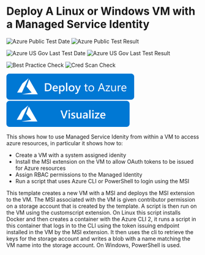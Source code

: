 # Deploy A Linux or Windows VM with a Managed Service Identity

![Azure Public Test Date](https://azurequickstartsservice.blob.core.windows.net/badges/201-vm-msi/PublicLastTestDate.svg)
![Azure Public Test Result](https://azurequickstartsservice.blob.core.windows.net/badges/201-vm-msi/PublicDeployment.svg)

![Azure US Gov Last Test Date](https://azurequickstartsservice.blob.core.windows.net/badges/201-vm-msi/FairfaxLastTestDate.svg)
![Azure US Gov Last Test Result](https://azurequickstartsservice.blob.core.windows.net/badges/201-vm-msi/FairfaxDeployment.svg)

![Best Practice Check](https://azurequickstartsservice.blob.core.windows.net/badges/201-vm-msi/BestPracticeResult.svg)
![Cred Scan Check](https://azurequickstartsservice.blob.core.windows.net/badges/201-vm-msi/CredScanResult.svg)

[![Deploy To Azure](https://raw.githubusercontent.com/Azure/azure-quickstart-templates/master/1-CONTRIBUTION-GUIDE/images/deploytoazure.svg?sanitize=true)](https://portal.azure.com/#create/Microsoft.Template/uri/https%3A%2F%2Fraw.githubusercontent.com%2FAzure%2Fazure-quickstart-templates%2Fmaster%2F201-vm-msi%2Fazuredeploy.json)  [![Visualize](https://raw.githubusercontent.com/Azure/azure-quickstart-templates/master/1-CONTRIBUTION-GUIDE/images/visualizebutton.svg?sanitize=true)](http://armviz.io/#/?load=https%3A%2F%2Fraw.githubusercontent.com%2FAzure%2Fazure-quickstart-templates%2Fmaster%2F201-vm-msi%2Fazuredeploy.json)

This shows how to use Managed Service Idenity from within a VM to access azure resources, in particular it shows how to:

- Create a VM with a system assigned idenity
- Install the MSI extension on the VM to allow OAuth tokens to be issued for Azure resources
- Assign RBAC permissions to the Managed Identity
- Run a script that uses Azure CLI or PowerShell to login using the MSI

This template creates a new VM with a MSI and deploys the MSI extension to the VM. The MSI associated with the VM is given contributor permission on a storage account that is created by the template. A script is then run on the VM using the customscript extension.  On Linux this script installs Docker and then creates a container with the Azure CLI 2, it runs a script in this container that logs in to the CLI using the token issuing endpoint installed in the VM by the MSI extension. It then uses the cli to retrieve the keys for the storage account and writes a blob with a name matching the VM name into the storage account.  On Windows, PowerShell is used.


